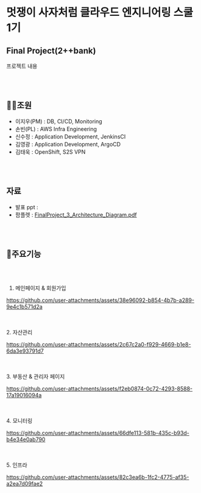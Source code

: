 
# 멋쟁이 사자처럼 클라우드 엔지니어링 스쿨 1기<br>

## Final Project(2++bank)

프로젝트 내용

<br><br>

## 👨‍💻조원

- 이지우(PM) : DB, CI/CD, Monitoring<br>
- 손빈(PL) : AWS Infra Engineering<br>
- 신수정 : Application Development, JenkinsCI<br>
- 김영광 : Application Development, ArgoCD<br>
- 김태욱 : OpenShift, S2S VPN<br>

<br><br>

## 자료

- 발표 ppt : <br>
- 팜플렛 : [FinalProject_3_Architecture_Diagram.pdf](https://github.com/user-attachments/files/17612748/FinalProject_3_Architecture_Diagram.pdf)

<br><br>

## 📌주요기능

<br><br>
1. 메인페이지 & 회원가입

https://github.com/user-attachments/assets/38e96092-b854-4b7b-a289-9e4c1b571d2a

<br><br>2. 자산관리

https://github.com/user-attachments/assets/2c67c2a0-f929-4669-b1e8-6da3e93791d7

<br><br>3. 부동산 & 관리자 페이지

https://github.com/user-attachments/assets/f2eb0874-0c72-4293-8588-17a19016094a

<br><br>4. 모니터링

https://github.com/user-attachments/assets/66dfe113-581b-435c-b93d-b4e34e0ab790

<br><br>5. 인프라

https://github.com/user-attachments/assets/82c3ea6b-1fc2-4775-af35-a2ea7d09fae2
